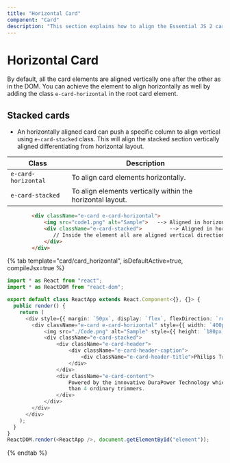 ```yaml
---
title: "Horizontal Card"
component: "Card"
description: "This section explains how to align the Essential JS 2 cards vertically and differentiate from horizontal layout."
---
```


# Horizontal Card

By default, all the card elements are aligned vertically one after the other as in the DOM.
 You can achieve the element to align horizontally as well by adding the class `e-card-horizontal` in the root card element.

## Stacked cards

* An horizontally aligned card can push a specific column to align vertical using `e-card-stacked` class.
 This will align the stacked section vertically aligned differentiating from horizontal layout.

Class   | Description
------------ | -------------
`e-card-horizontal` | To align card elements horizontally.
`e-card-stacked` | To align elements vertically within the horizontal layout.

```html
        <div className="e-card e-card-horizontal">
            <img src="code1.png" alt="Sample">   --> Aligned in horizontal
            <div className="e-card-stacked">         --> Aligned in horizontal
               // Inside the element all are aligned vertical directions
            </div>
        </div>
```

{% tab template="card/card_horizontal", isDefaultActive=true, compileJsx=true  %}

```typescript
import * as React from "react";
import * as ReactDOM from "react-dom";

export default class ReactApp extends React.Component<{}, {}> {
  public render() {
    return (
      <div style={{ margin: `50px`, display: `flex`, flexDirection: `row`, justifyContent: `center` }}>
        <div className="e-card e-card-horizontal" style={{ width: `400px` }}>
            <img src="./Code.png" alt="Sample" style={{ height: `180px` }}/>
            <div className="e-card-stacked">
                <div className="e-card-header">
                    <div className="e-card-header-caption">
                        <div className="e-card-header-title">Philips Trimmer</div>
                    </div>
                </div>
                <div className="e-card-content">
                    Powered by the innovative DuraPower Technology which optimizes power consumption, Philips trimmers are designed to last longer
                    than 4 ordinary trimmers.
                </div>
            </div>
        </div>
      </div>
    );
  }
}
ReactDOM.render(<ReactApp />, document.getElementById("element"));
```

{% endtab %}
